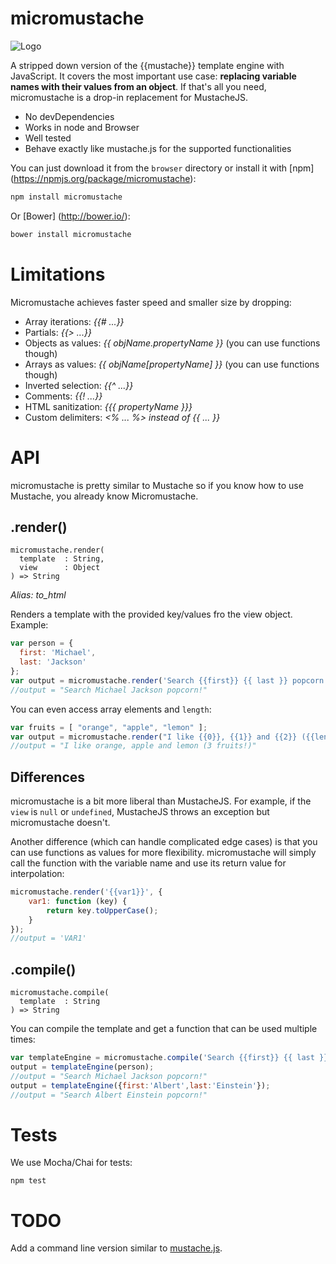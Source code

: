 # micromustache

![Logo](https://raw.github.com/hanifbbz/micromustache/master/logo/micromustache-logo-300.png)

A stripped down version of the {{mustache}} template engine with JavaScript.
It covers the most important use case: **replacing variable names with their values from an object**. If that's all you need, micromustache is a drop-in replacement for MustacheJS.

* No devDependencies
* Works in node and Browser
* Well tested
* Behave exactly like mustache.js for the supported functionalities

You can just download it from the `browser` directory or install it with [npm] (https://npmjs.org/package/micromustache):

```bash
npm install micromustache
```

Or [Bower] (http://bower.io/):

````bash
bower install micromustache
````

# Limitations

Micromustache achieves faster speed and smaller size by dropping:

* Array iterations: *{{# ...}}*
* Partials: *{{> ...}}*
* Objects as values: *{{ objName.propertyName }}* (you can use functions though)
* Arrays as values: *{{ objName[propertyName] }}* (you can use functions though)
* Inverted selection: *{{^ ...}}*
* Comments: *{{! ...}}*
* HTML sanitization: *{{{ propertyName }}}*
* Custom delimiters: *<% ... %> instead of {{ ... }}*

# API

micromustache is pretty similar to Mustache so if you know how to use Mustache, you already know Micromustache.

## .render()
```
micromustache.render(
  template  : String,
  view      : Object
) => String
```

*Alias: to_html*

Renders a template with the provided key/values fro the view object. Example:

````js
var person = {
  first: 'Michael',
  last: 'Jackson'
};
var output = micromustache.render('Search {{first}} {{ last }} popcorn!', person);
//output = "Search Michael Jackson popcorn!"
````

You can even access array elements and `length`:

```js
var fruits = [ "orange", "apple", "lemon" ];
var output = micromustache.render("I like {{0}}, {{1}} and {{2}} ({{length}} fruits!)", fruits);
//output = "I like orange, apple and lemon (3 fruits!)"
```

## Differences

micromustache is a bit more liberal than MustacheJS. For example, if the `view` is `null` or `undefined`, MustacheJS throws an exception but micromustache doesn't.

Another difference (which can handle complicated edge cases) is that you can use functions as values for more flexibility. micromustache will simply call the function with the variable name and use its return value for interpolation:

````js
micromustache.render('{{var1}}', {
    var1: function (key) {
        return key.toUpperCase();
    }
});
//output = 'VAR1'
````

## .compile()

```
micromustache.compile(
  template  : String
) => String
```

You can compile the template and get a function that can be used multiple times:

```js
var templateEngine = micromustache.compile('Search {{first}} {{ last }} popcorn!');
output = templateEngine(person);
//output = "Search Michael Jackson popcorn!"
output = templateEngine({first:'Albert',last:'Einstein'});
//output = "Search Albert Einstein popcorn!"
```

# Tests

We use Mocha/Chai for tests:

```
npm test
```

# TODO

Add a command line version similar to
[mustache.js](https://github.com/janl/mustache.js/blob/master/bin/mustache).
